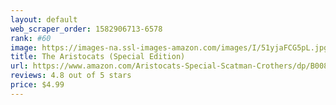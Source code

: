 ```yaml
---
layout: default 
﻿web_scraper_order: 1582906713-6578
rank: #60
image: https://images-na.ssl-images-amazon.com/images/I/51yjaFCG5pL.jpg
title: The Aristocats (Special Edition)
url: https://www.amazon.com/Aristocats-Special-Scatman-Crothers/dp/B0084IHVGG/ref=zg_mw_movies-tv_60?_encoding=UTF8&psc=1&refRID=46H18T9MD3CR2HGGW70G
reviews: 4.8 out of 5 stars
price: $4.99 
---
```

